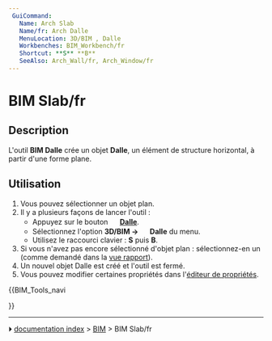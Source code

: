 ```yaml
---
 GuiCommand:
   Name: Arch Slab
   Name/fr: Arch Dalle
   MenuLocation: 3D/BIM , Dalle
   Workbenches: BIM_Workbench/fr
   Shortcut: **S** **B**
   SeeAlso: Arch_Wall/fr, Arch_Window/fr
---
```


# BIM Slab/fr



## Description

L\'outil **BIM Dalle** crée un objet **Dalle**, un élément de structure horizontal, à partir d\'une forme plane.



## Utilisation

1.  Vous pouvez sélectionner un objet plan.
2.  Il y a plusieurs façons de lancer l\'outil :
    -   Appuyez sur le bouton **<img src="images/BIM_Slab.svg" width=16px> [Dalle](BIM_Slab/fr.md)**.
    -   Sélectionnez l\'option **3D/BIM → <img src="images/BIM_Slab.svg" width=16px> Dalle** du menu.
    -   Utilisez le raccourci clavier : **S** puis **B**.
3.  Si vous n\'avez pas encore sélectionné d\'objet plan : sélectionnez-en un (comme demandé dans la [vue rapport](Report_view/fr.md)).
4.  Un nouvel objet Dalle est créé et l\'outil est fermé.
5.  Vous pouvez modifier certaines propriétés dans l\'[éditeur de propriétés](Property_editor/fr.md).





{{BIM_Tools_navi

}}



---
⏵ [documentation index](../README.md) > [BIM](BIM_Workbench.md) > BIM Slab/fr
